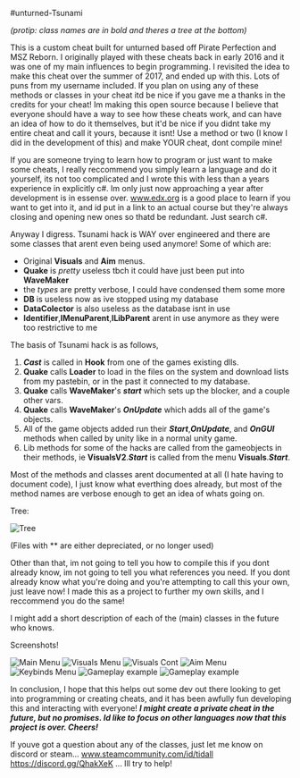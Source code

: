 #unturned-Tsunami

*(protip: class names are in bold and theres a tree at the bottom)*

This is a custom cheat built for unturned based off Pirate Perfection and MSZ Reborn.
I originally played with these cheats back in early 2016 and it was one of my main
influences to begin programming. I revisited the idea to make this cheat over the 
summer of 2017, and ended up with this. Lots of puns from my username included. If you
plan on using any of these methods or classes in your cheat itd be nice if you gave me 
a thanks in the credits for your cheat! Im making this open source because I believe that
everyone should have a way to see how these cheats work, and can have an idea of how to 
do it themselves, but it'd be nice if you didnt take my entire cheat and call it yours,
because it isnt! Use a method or two (I know I did in the development of this) and make
YOUR cheat, dont compile mine!

If you are someone trying to learn how to program or just want to make some cheats, I really
reccommend you simply learn a language and do it yourself, its not too complicated and I 
wrote this with less than a years experience in explicitly c#. Im only just now approaching a
year after development is in essense over. www.edx.org is a good place to learn if you want to
get into it, and id put in a link to an actual course but they're always closing and opening new
ones so thatd be redundant. Just search c#.

Anyway I digress. Tsunami hack is WAY over engineered and there are some classes that arent even
being used anymore! Some of which are:

- Original **Visuals** and **Aim** menus.
- **Quake** is *pretty* useless tbch it could have just been put into **WaveMaker**
- the *types* are pretty verbose, I could have condensed them some more
- **DB** is useless now as ive stopped using my database
- **DataColector** is also useless as the database isnt in use
- **Identifier**,**IMenuParent**,**ILibParent** arent in use anymore as they were too restrictive to me

The basis of Tsunami hack is as follows, 
1. ***Cast*** is called in **Hook** from one of the games existing dlls.
2. **Quake** calls **Loader** to load in the files on the system and download lists from my pastebin, 
   or in the past it connected to my database.
3. **Quake** calls **WaveMaker**'s ***start*** which sets up the blocker, and a couple other vars.
4. **Quake** calls **WaveMaker**'s ***OnUpdate*** which adds all of the game's objects.
5. All of the game objects added run their ***Start***,***OnUpdate***, and ***OnGUI*** methods when called
   by unity like in a normal unity game.
6. Lib methods for some of the hacks are called from the gameobjects in their methods, ie **VisualsV2**.***Start***
   is called from the menu **Visuals**.***Start***.

Most of the methods and classes arent documented at all (I hate having to document code), I just know what everthing does
already, but most of the method names are verbose enough to get an idea of whats going on.



Tree:

![Tree](https://i.imgur.com/ALOeoAk.png)

(Files with ** are either depreciated, or no longer used)

Other than that, im not going to tell you how to compile this if you dont already know, im not going to
tell you what references you need. If you dont already know what you're doing and you're attempting to 
call this your own, just leave now! I made this as a project to further my own skills, and I reccommend 
you do the same!

I might add a short description of each of the (main) classes in the future who knows.

Screenshots!

![Main Menu](https://i.imgur.com/HMwTWAN.png "Main menu of V1.0")
![Visuals Menu](https://i.imgur.com/iYJdjFh.png "Visuals menu of V1.0")
![Visuals Cont](http://i.imgur.com/K7gtzl9.png "Visuals Menu of V1.0")
![Aim Menu](http://i.imgur.com/AsfsgzV.png "Aim Menu of V1.0")
![Keybinds Menu](http://i.imgur.com/fNtIZue.png "Keybinds Menu of V1.0")
![Gameplay example](http://i.imgur.com/ybpk6hl.png "Gameplay using V1.0")
![Gameplay example](http://i.imgur.com/7wSonVO.png "Gameplay using V1.0")

In conclusion, I hope that this helps out some dev out there looking to get into programming or creating cheats, and 
it has been awfully fun developing this and interacting with everyone! ***I might create a private cheat in the
future, but no promises. Id like to focus on other languages now that this project is over. Cheers!***

If youve got a question about any of the classes, just let me know on discord or steam...
www.steamcommunity.com/id/tidall
https://discord.gg/QhakXeK
... Ill try to help!
